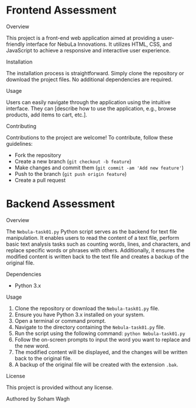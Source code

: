 # Frontend Assessment

Overview

This project is a front-end web application aimed at providing a user-friendly interface for NebuLa Innovations. It utilizes HTML, CSS, and JavaScript to achieve a responsive and interactive user experience.

Installation

The installation process is straightforward. Simply clone the repository or download the project files. No additional dependencies are required.

Usage

Users can easily navigate through the application using the intuitive interface. They can [describe how to use the application, e.g., browse products, add items to cart, etc.].

Contributing

Contributions to the project are welcome! To contribute, follow these guidelines:
- Fork the repository
- Create a new branch (`git checkout -b feature`)
- Make changes and commit them (`git commit -am 'Add new feature'`)
- Push to the branch (`git push origin feature`)
- Create a pull request

# Backend Assessment

Overview

The `Nebula-task01.py` Python script serves as the backend for text file manipulation. It enables users to read the content of a text file, perform basic text analysis tasks such as counting words, lines, and characters, and replace specific words or phrases with others. Additionally, it ensures the modified content is written back to the text file and creates a backup of the original file.

Dependencies

- Python 3.x

Usage

1. Clone the repository or download the `Nebula-task01.py` file.
2. Ensure you have Python 3.x installed on your system.
3. Open a terminal or command prompt.
4. Navigate to the directory containing the `Nebula-task01.py` file.
5. Run the script using the following command: `python Nebula-task01.py`
6. Follow the on-screen prompts to input the word you want to replace and the new word.
7. The modified content will be displayed, and the changes will be written back to the original file.
8. A backup of the original file will be created with the extension `.bak`.

License

This project is provided without any license.

Authored by Soham Wagh
